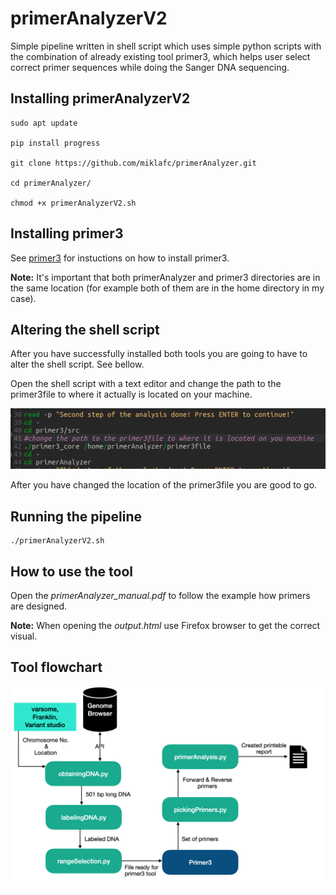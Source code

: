 # primerAnalyzerV2
Simple pipeline written in shell script which uses simple python scripts with the combination of already existing tool primer3, which helps user select correct primer sequences while doing the Sanger DNA sequencing.


## Installing primerAnalyzerV2
```
sudo apt update

pip install progress

git clone https://github.com/miklafc/primerAnalyzer.git

cd primerAnalyzer/

chmod +x primerAnalyzerV2.sh
```

## Installing primer3

See [primer3](https://github.com/primer3-org/primer3) for instuctions on how to install primer3.

**Note:** It's important that both primerAnalyzer and primer3 directories are in the same location (for example both of them are in the home directory in my case).


## Altering the shell script

After you have successfully installed both tools you are going to have to alter the shell script. See bellow.

Open the shell script with a text editor and change the path to the primer3file to where it actually is located on your machine.

![Screenshot](https://raw.githubusercontent.com/miklafc/primerAnalyzer/main/Screenshot%20from%202023-09-08%2014-16-47.png)

After you have changed the location of the primer3file you are good to go.

## Running the pipeline

```
./primerAnalyzerV2.sh
```

## How to use the tool

Open the *primerAnalyzer_manual.pdf* to follow the example how primers are designed.


**Note:** When opening the *output.html* use Firefox browser to get the correct visual.

## Tool flowchart

![Screenshot](https://github.com/miklafc/primerAnalyzer/blob/main/Flowchart.png)

